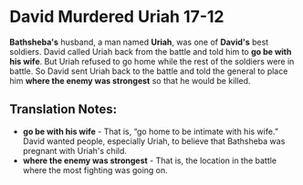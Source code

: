 David Murdered Uriah 17-12
============================


**Bathsheba's** husband, a man named **Uriah**, was one of **David's**
best soldiers.  David called Uriah back from the battle and told him
to **go be with his wife**. But Uriah refused to go home while the rest
of the soldiers were in battle. So David sent Uriah back to the battle
and told the general to place him **where the enemy was strongest**
so that he would be killed.

Translation Notes:
------------------

-   **go be with his wife** - That is, “go home to be intimate with his
    wife.” David wanted people, especially Uriah, to believe that
    Bathsheba was pregnant with Uriah's child.
-   **where the enemy was strongest** - That is, the location in the
    battle where the most fighting was going on.

